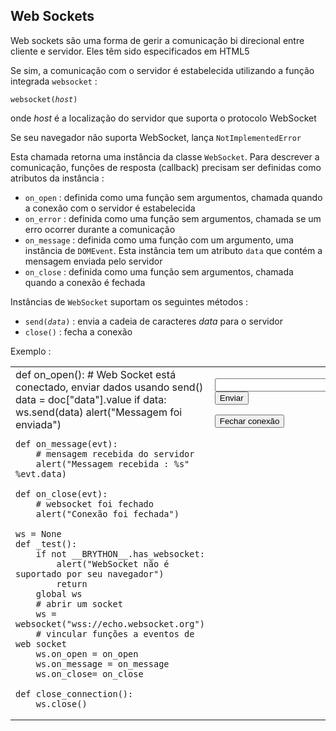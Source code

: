 ## Web Sockets

Web sockets são uma forma de gerir a comunicação bi direcional entre cliente e servidor. Eles têm sido especificados em HTML5

Se sim, a comunicação com o servidor é estabelecida utilizando a função integrada `websocket` :

<code>websocket(_host_)</code>

onde _host_ é a localização do servidor que suporta o protocolo WebSocket

Se seu navegador não suporta WebSocket, lança `NotImplementedError`

Esta chamada retorna uma instância da classe `WebSocket`. Para descrever a comunicação, funções de resposta (callback) precisam ser definidas como atributos da instância :

- `on_open` : definida como uma função sem argumentos, chamada quando a conexão com o servidor é estabelecida
- `on_error` : definida como uma função sem argumentos, chamada se um erro ocorrer durante a comunicação
- `on_message` : definida como uma função com um argumento, uma instância de `DOMEvent`. Esta instância tem um atributo `data` que contém a mensagem enviada pelo servidor
- `on_close` : definida como uma função sem argumentos, chamada quando a conexão é fechada

Instâncias de `WebSocket` suportam os seguintes métodos :

- <code>send(_data_)</code> : envia a cadeia de caracteres _data_ para o servidor
- `close()` : fecha a conexão


Exemplo :
<table>
<tr>
<td id="py_source">
    def on_open():
        # Web Socket está conectado, enviar dados usando send()
        data = doc["data"].value
        if data:
            ws.send(data)
            alert("Messagem foi enviada")
    
    def on_message(evt):
        # mensagem recebida do servidor
        alert("Messagem recebida : %s" %evt.data)
    
    def on_close(evt):
        # websocket foi fechado
        alert("Conexão foi fechada")
    
    ws = None
    def _test():
        if not __BRYTHON__.has_websocket:
            alert("WebSocket não é suportado por seu navegador")
            return
        global ws
        # abrir um socket
        ws = websocket("wss://echo.websocket.org")
        # vincular funções a eventos de web socket
        ws.on_open = on_open
        ws.on_message = on_message
        ws.on_close= on_close
    
    def close_connection():
        ws.close()
    
</td>
<td valign="top">
<script type='text/python'>
exec(doc['py_source'].text)
</script>

<input id="data"><button onclick="_test()">Enviar</button>
<p><button onclick="close_connection()">Fechar conexão</button>
</td>
</tr>
</table>
